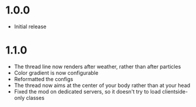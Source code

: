 # 1.0.0

- Initial release

# 1.1.0

- The thread line now renders after weather, rather than after particles
- Color gradient is now configurable
- Reformatted the configs
- The thread now aims at the center of your body rather than at your head
- Fixed the mod on dedicated servers, so it doesn't try to load clientside-only classes
